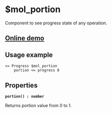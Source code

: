 # $mol_portion

Component to see progress state of any operation.

## [Online demo](https://mol.js.org/app/demo/-/#demo=mol_portion)

## Usage example
```
<= Progress $mol_portion
	portion <= progress 0
```

## Properties

**`portion() : number`**
 
Returns portion value from 0 to 1.
